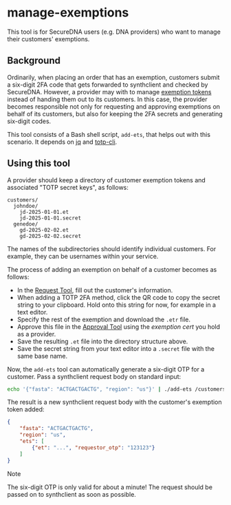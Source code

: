 # manage-exemptions

This tool is for SecureDNA users (e.g. DNA providers) who want to manage their customers' exemptions.

## Background

Ordinarily, when placing an order that has an exemption, customers submit a six-digit 2FA code that gets forwarded to synthclient and checked by SecureDNA. However, a provider may with to manage [exemption tokens](https://github.com/SecureDNA/SecureDNA/wiki/Requesting-exemptions) instead of handing them out to its customers. In this case, the provider becomes responsible not only for requesting and approving exemptions on behalf of its customers, but also for keeping the 2FA secrets and generating six-digit codes.

This tool consists of a Bash shell script, `add-ets`, that helps out with this scenario. It depends on [jq](http://jqlang.org/) and [totp-cli](https://github.com/yitsushi/totp-cli).

## Using this tool

A provider should keep a directory of customer exemption tokens and associated "TOTP secret keys", as follows:

```
customers/
  johndoe/
    jd-2025-01-01.et
    jd-2025-01-01.secret
  genedoe/
    gd-2025-02-02.et
    gd-2025-02-02.secret
```

The names of the subdirectories should identify individual customers. For example, they can be usernames within your service.

The process of adding an exemption on behalf of a customer becomes as follows:

* In the [Request Tool](https://pages.securedna.org/exemption/request/), fill out the customer's information.
* When adding a TOTP 2FA method, click the QR code to copy the secret string to your clipboard. Hold onto this string for now, for example in a text editor.
* Specify the rest of the exemption and download the `.etr` file.
* Approve this file in the [Approval Tool](https://pages.securedna.org/exemption/approve/) using the _exemption cert_ you hold as a provider.
* Save the resulting `.et` file into the directory structure above.
* Save the secret string from your text editor into a `.secret` file with the same base name.

Now, the `add-ets` tool can automatically generate a six-digit OTP for a customer. Pass a synthclient request body on standard input:

```sh
echo '{"fasta": "ACTGACTGACTG", "region": "us"}' | ./add-ets /customers/genedoe
```

The result is a new synthclient request body with the customer's exemption token added:

```json
{
    "fasta": "ACTGACTGACTG",
    "region": "us",
    "ets": [
        {"et": "...", "requestor_otp": "123123"}
    ]
}
```

> [!NOTE]  
> The six-digit OTP is only valid for about a minute! The request should be passed on to synthclient as soon as possible.

